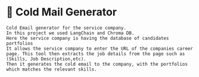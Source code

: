 # 📧 Cold Mail Generator
    Cold Email generator for the service company. 
    In this project we used LangChain and Chroma DB.
    Here the service company is having the database of candidates portfolios 
    It allows the service company to enter the URL of the companies career page. This tool then extracts the job details from the page such as (Skills, Job Description,etc).
    Then it generates the cold email to the company, with the portfolios which matches the relevant skills.
    

